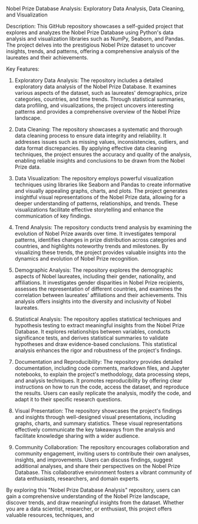 Nobel Prize Database Analysis: Exploratory Data Analysis, Data Cleaning, and Visualization

Description:
This GitHub repository showcases a self-guided project that explores and analyzes the Nobel Prize Database using Python's data analysis and visualization libraries such as NumPy, Seaborn, and Pandas. The project delves into the prestigious Nobel Prize dataset to uncover insights, trends, and patterns, offering a comprehensive analysis of the laureates and their achievements.

Key Features:
1. Exploratory Data Analysis: The repository includes a detailed exploratory data analysis of the Nobel Prize Database. It examines various aspects of the dataset, such as laureates' demographics, prize categories, countries, and time trends. Through statistical summaries, data profiling, and visualizations, the project uncovers interesting patterns and provides a comprehensive overview of the Nobel Prize landscape.

2. Data Cleaning: The repository showcases a systematic and thorough data cleaning process to ensure data integrity and reliability. It addresses issues such as missing values, inconsistencies, outliers, and data format discrepancies. By applying effective data cleaning techniques, the project ensures the accuracy and quality of the analysis, enabling reliable insights and conclusions to be drawn from the Nobel Prize data.

3. Data Visualization: The repository employs powerful visualization techniques using libraries like Seaborn and Pandas to create informative and visually appealing graphs, charts, and plots. The project generates insightful visual representations of the Nobel Prize data, allowing for a deeper understanding of patterns, relationships, and trends. These visualizations facilitate effective storytelling and enhance the communication of key findings.

4. Trend Analysis: The repository conducts trend analysis by examining the evolution of Nobel Prize awards over time. It investigates temporal patterns, identifies changes in prize distribution across categories and countries, and highlights noteworthy trends and milestones. By visualizing these trends, the project provides valuable insights into the dynamics and evolution of Nobel Prize recognition.

5. Demographic Analysis: The repository explores the demographic aspects of Nobel laureates, including their gender, nationality, and affiliations. It investigates gender disparities in Nobel Prize recipients, assesses the representation of different countries, and examines the correlation between laureates' affiliations and their achievements. This analysis offers insights into the diversity and inclusivity of Nobel laureates.

6. Statistical Analysis: The repository applies statistical techniques and hypothesis testing to extract meaningful insights from the Nobel Prize Database. It explores relationships between variables, conducts significance tests, and derives statistical summaries to validate hypotheses and draw evidence-based conclusions. This statistical analysis enhances the rigor and robustness of the project's findings.

7. Documentation and Reproducibility: The repository provides detailed documentation, including code comments, markdown files, and Jupyter notebooks, to explain the project's methodology, data processing steps, and analysis techniques. It promotes reproducibility by offering clear instructions on how to run the code, access the dataset, and reproduce the results. Users can easily replicate the analysis, modify the code, and adapt it to their specific research questions.

8. Visual Presentation: The repository showcases the project's findings and insights through well-designed visual presentations, including graphs, charts, and summary statistics. These visual representations effectively communicate the key takeaways from the analysis and facilitate knowledge sharing with a wider audience.

9. Community Collaboration: The repository encourages collaboration and community engagement, inviting users to contribute their own analyses, insights, and improvements. Users can discuss findings, suggest additional analyses, and share their perspectives on the Nobel Prize Database. This collaborative environment fosters a vibrant community of data enthusiasts, researchers, and domain experts.

By exploring this "Nobel Prize Database Analysis" repository, users can gain a comprehensive understanding of the Nobel Prize landscape, discover trends, and draw meaningful insights from the dataset. Whether you are a data scientist, researcher, or enthusiast, this project offers valuable resources, techniques, and
